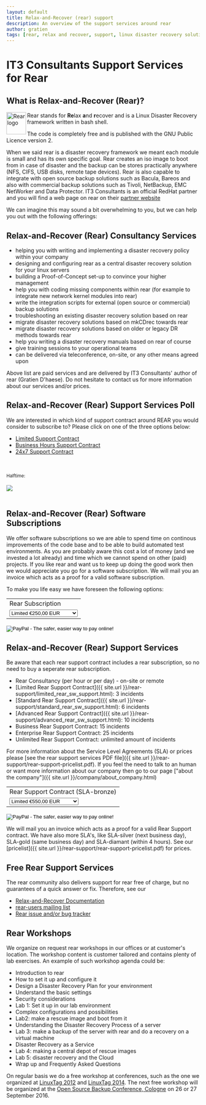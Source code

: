 ```yaml
---
layout: default
title: Relax-and-Recover (rear) support
description: An overview of the support services around rear
author: gratien
tags: [rear, relax and recover, support, linux disaster recovery solution, IT3 Consultants, GPL]
---
```


# IT3 Consultants Support Services for Rear

## What is Relax-and-Recover (Rear)?

<img src="{{ site.url }}/images/logo/rear_logo_100.png" width="51" height="58" border="0" align="left" alt="Rear logo" />
Rear stands for <strong>Re</strong>lax <strong>a</strong>nd <strong>r</strong>ecover and is a Linux Disaster Recovery framework written in bash shell.

The code is completely free and is published with the GNU Public Licence version 2.

When we said rear is a disaster recovery framework we meant each module is small and has its own specific goal. Rear creates an iso image to boot from in case of disaster and the backup can be stores practically anywhere (NFS, CIFS, USB disks, remote tape devices). Rear is also capable to integrate with open source backup solutions such as Bacula, Bareos and also with commercial backup solutions such as Tivoli, NetBackup, EMC NetWorker and Data Protector.
IT3 Consultants is an official RedHat partner and you will find a web page on rear on their [partner website](http://redhat.force.com/finder/PFPartnerDetail?id=0016000000M8PW4AAN)

We can imagine this may sound a bit overwhelming to you, but we can help you out with the following offerings:

## Relax-and-Recover (Rear) Consultancy Services

* helping you with writing and implementing a disaster recovery policy within your company
* designing and configuring rear as a central disaster recovery solution for your linux servers
* building a Proof-of-Concept set-up to convince your higher management
* help you with coding missing components within rear (for example to integrate new network kernel modules into rear)
* write the integration scripts for external (open source or commercial) backup solutions
* troubleshooting an existing disaster recovery solution based on rear
* migrate disaster recovery solutions based on mkCDrec towards rear
* migrate disaster recovery solutions based on older or legacy DR methods towards rear
* help you writing a disaster recovery manuals based on rear of course
* give training sessions to your operational teams
* can be delivered via teleconference, on-site, or any other means agreed upon

Above list are paid services and are delivered by IT3 Consultants' author of rear (Gratien D'haese). Do not hesitate to contact us for more information about our services and/or prices.

## Relax-and-Recover (Rear) Support Services Poll

We are interested in which kind of support contract around REAR you would consider to subscribe to? Please click on one of the three options below:

<ul>
    <li><a href="http://www.gfxpoll.nl/pollvote/222738.html" target="_newWin">Limited Support Contract</a></li>
    <li><a href="http://www.gfxpoll.nl/pollvote/222739.html" target="_newWin">Business Hours Support Contract</a></li>
    <li><a href="http://www.gfxpoll.nl/pollvote/222740.html" target="_newWin">24x7 Support Contract</a></li>
</ul>
<br /><br /><small>Halftime:</small><br /><br /><img src="http://www.gfxpoll.nl/pollgfx/48334.png"><br /><br />

## Relax-and-Recover (Rear) Software Subscriptions

We offer software subscriptions so we are able to spend time on continous improvements of the code base and to be able to build automated test environments. As you are probably aware this cost a lot of money (and we invested a lot already) and time which we cannot spend on other (paid) projects. If you like rear and want us to keep up doing the good work then we would appreciate you go for a software subscription. We will mail you an invoice which acts as a proof for a valid software subscription.

To make you life easy we have foreseen the following options:

<form action="https://www.paypal.com/cgi-bin/webscr" method="post" target="_top">
<input type="hidden" name="cmd" value="_s-xclick">
<input type="hidden" name="hosted_button_id" value="Q862TMYZQAMDG">
<table>
<tr><td><input type="hidden" name="on0" value="Rear Subscription">Rear Subscription</td></tr><tr><td><select name="os0">
	<option value="Limited">Limited €250,00 EUR</option>
	<option value="Standard">Standard €500,00 EUR</option>
	<option value="Advanced">Advanced €1 000,00 EUR</option>
	<option value="Business">Business €1 500,00 EUR</option>
	<option value="Enterprise">Enterprise €3 000,00 EUR</option>
	<option value="Unlimited">Unlimited €6 000,00 EUR</option>
</select> </td></tr>
</table>
<input type="hidden" name="currency_code" value="EUR">
<input type="image" src="https://www.paypalobjects.com/en_US/BE/i/btn/btn_buynowCC_LG.gif" border="0" name="submit" alt="PayPal - The safer, easier way to pay online!">
<img alt="" border="0" src="https://www.paypalobjects.com/en_US/i/scr/pixel.gif" width="1" height="1">
</form>


## Relax-and-Recover (Rear) Support Services

Be aware that each rear support contract includes a rear subscription, so no need to buy a seperate rear subscription.

* Rear Consultancy (per hour or per day) - on-site or remote
* [Limited Rear Support Contract]({{ site.url }}/rear-support/limited_rear_sw_support.html): 3 incidents
* [Standard Rear Support Contract]({{ site.url }}/rear-support/standard_rear_sw_support.html): 6 incidents
* [Advanced Rear Support Contract]({{ site.url }}/rear-support/advanced_rear_sw_support.html): 10 incidents
* Business Rear Support Contract: 15 incidents
* Enterprise Rear Support Contract: 25 incidents
* Unlimited Rear Support Contract: unlimited amount of incidents

For more information about the Service Level Agreements (SLA) or prices please [see the rear support services PDF file]({{ site.url }}/rear-support/rear-support-pricelist.pdf). If you feel the need to talk to an human or want more information about our company then go to our page ["about the company"]({{ site.url }}/company/about_company.html)

<form action="https://www.paypal.com/cgi-bin/webscr" method="post" target="_top">
<input type="hidden" name="cmd" value="_s-xclick">
<input type="hidden" name="hosted_button_id" value="HZBDS4U5F6QY6">
<table>
<tr><td><input type="hidden" name="on0" value="Rear Support Contract (SLA-bronze)">Rear Support Contract (SLA-bronze)</td></tr><tr><td><select name="os0">
	<option value="Limited">Limited €550,00 EUR</option>
	<option value="Standard">Standard €1 040,00 EUR</option>
	<option value="Advanced">Advanced €1 700,00 EUR</option>
	<option value="Business">Business €2 400,00 EUR</option>
	<option value="Enterprise">Enterprise €4 250,00 EUR</option>
	<option value="Unlimited">Unlimited €10 000,00 EUR</option>
</select> </td></tr>
</table>
<input type="hidden" name="currency_code" value="EUR">
<input type="image" src="https://www.paypalobjects.com/en_US/BE/i/btn/btn_buynowCC_LG.gif" border="0" name="submit" alt="PayPal - The safer, easier way to pay online!">
<img alt="" border="0" src="https://www.paypalobjects.com/en_US/i/scr/pixel.gif" width="1" height="1">
</form>

We will mail you an invoice which acts as a proof for a valid Rear Support contract. We have also more SLA's, like SLA-silver (next business day), SLA-gold (same business day) and SLA-diamant (within 4 hours). See our [pricelist]({{ site.url }}/rear-support/rear-support-pricelist.pdf) for prices.

## Free Rear Support Services

The rear community also delivers support for rear free of charge, but no guarantees of a quick answer or fix. Therefore, see our 

* [Relax-and-Recover Documentation](http://relax-and-recover.org/documentation/)
* [rear-users mailing list](http://lists.relax-and-recover.org/mailman/listinfo/rear-users)
* [Rear issue and/or bug tracker](https://github.com/rear/rear/issues)


## Rear Workshops

We organize on request rear workshops in our offices or at customer's location. The workshop content is customer tailored and contains plenty of lab exercises. An example of such workshop agenda could be:

-	Introduction to rear
-	How to set it up and configure it
-	Design a Disaster Recovery Plan for your environment
-	Understand the basic settings
-	Security considerations
-	Lab 1: Set it up in our lab environment
-	Complex configurations and possibilities
-	Lab2: make a rescue image and boot from it
-	Understanding the Disaster Recovery Process of a server
-	Lab 3: make a backup of the server with rear and do a recovery on a virtual machine
-	Disaster Recovery as a Service
-	Lab 4: making a central depot of rescue images
-	Lab 5: disaster recovery and the Cloud
-	Wrap up and Frequently Asked Questions


On regular basis we do a free workshop at conferences, such as the one we organized at [LinuxTag 2012](http://www.linuxtag.org/2012/de/program/workshops/workshops/vortragsdetails-talkid701.html) and [LinuxTag 2014](http://www.linuxtag.org/2014/de/programm/vortragsdetails/?eventid=2653). The next free workshop will be organized at the [Open Source Backup Conference, Cologne](http://osbconf.org/workshops/) on 26 or 27 September 2016.
